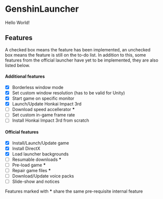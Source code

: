 GenshinLauncher
===============
Hello World!

Features
--------
A checked box means the feature has been implemented,
an unchecked box means the feature is still on the to-do list.
In addition to this, some features from the official launcher have yet to be implemented,
they are also listed below.

#### Additional features
 - [X] Borderless window mode
 - [X] Set custom window resolution (has to be valid for Unity)
 - [X] Start game on specific monitor
 - [X] Launch/Update Honkai Impact 3rd
 - [ ] Download speed accellerator **\***
 - [ ] Set custom in-game frame rate
 - [ ] Install Honkai Impact 3rd from scratch

#### Official features
 - [X] Install/Launch/Update game
 - [X] Install DirectX
 - [X] Load launcher backgrounds
 - [ ] Resumable downloads **\***
 - [ ] Pre-load game **\***
 - [ ] Repair game files **\***
 - [ ] Download/Update voice packs
 - [ ] Slide-show and notices
 
Features marked with **\*** share the same pre-requisite internal feature